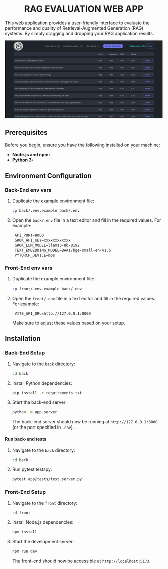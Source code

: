 <div align="center">
  <h1>RAG EVALUATION WEB APP</h1>
</div>

This web application provides a user-friendly interface to evaluate the performance and quality of Retrieval-Augmented Generation (RAG) systems. By simply dragging and dropping your RAG application results.

<p align="center"><img width=900 src="screenshot.png"/></p>

## Prerequisites

Before you begin, ensure you have the following installed on your machine:

- **Node.js and npm:**  
- **Python 3:**  

## Environment Configuration

### Back-End env vars

1. Duplicate the example environment file:
   ```bash
   cp back/.env.example back/.env
   ```
   
2. Open the `back/.env` file in a text editor and fill in the required values. For example:
   ```
    API_PORT=8000
    GROK_API_KEY=xxxxxxxxxxxx
    GROK_LLM_MODEL=llama3-8b-8192
    TEXT_EMBEDDING_MODEL=BAAI/bge-small-en-v1.5
    PYTORCH_DEVICE=mps
   ```

### Front-End env vars

1. Duplicate the example environment file:
   ```bash
   cp front/.env.example back/.env
   ```
   
2. Open the `front/.env` file in a text editor and fill in the required values. For example:
   ```
    VITE_API_URL=http://127.0.0.1:8000
   ```

   Make sure to adjust these values based on your setup.

## Installation

### Back-End Setup

1. Navigate to the `back` directory:
   ```bash
   cd back
   ```
   
2. Install Python dependencies:
   ```bash
   pip install -r requirements.txt
   ```
   
4. Start the back-end server:
   ```bash
   python -m app.server
   ```
   
   The back-end server should now be running at `http://127.0.0.1:8000` (or the port specified in `.env`).

#### Run back-end tests
1. Navigate to the `back` directory:
   ```bash
   cd back
   ```
   
2. Run pytest testspy:
   ```bash
   pytest app/tests/test_server.py
   ```


### Front-End Setup

1. Navigate to the `front` directory:
   ```bash
   cd front
   ```
   
2. Install Node.js dependencies:
   ```bash
   npm install
   ```
   
3. Start the development server:
   ```bash
   npm run dev
   ```
   
   The front-end should now be accessible at `http://localhost:5173`.
